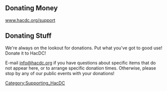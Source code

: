 ## Donating Money

www.hacdc.org/support

## Donating Stuff

We're always on the lookout for donations. Put what you've got to good
use! Donate it to HacDC!

E-mail <info@hacdc.org> if you have questions about specific items that
do not appear here, or to arrange specific donation times. Otherwise,
please stop by any of our public events with your donations!

[Category:Supporting_HacDC](Category:Supporting_HacDC "wikilink")